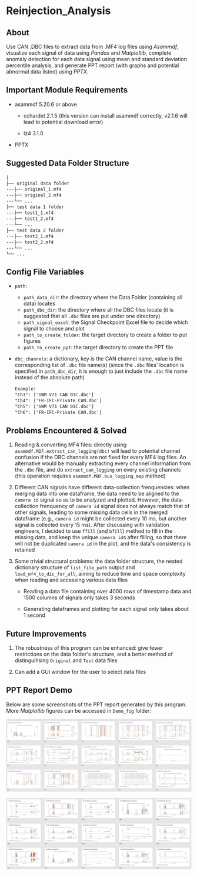 # Reinjection_Analysis

## About

Use CAN .DBC files to extract data from .MF4 log files using *Asammdf*, visualize each signal of data using *Pandas* and *Matplotlib*, complete anomaly detection for each data signal using mean and standard deviation percentile analysis, and generate PPT report (with graphs and potential abnormal data listed) using *PPTX*.

## Important Module Requirements

- asammdf 5.20.6 or above

  - cchardet 2.1.5 (this version can install asammdf correctly, v2.1.6 will lead to potential download error)

  - lz4 3.1.0
  
- PPTX

## Suggested Data Folder Structure

```
|
├── original data folder
---├── original_1.mf4
---├── original_2.mf4
---└── ...
├── test data 1 folder
---├── test1_1.mf4
---├── test1_2.mf4
---└── ...
├── test data 2 folder
---├── test2_1.mf4
---├── test2_2.mf4
---└── ...
└── ...
```

## Config File Variables

- `path`:
  - `path_data_dir`: the directory where the Data Folder (containing all data) locates
  - `path_dbc_dir`: the directory where all the DBC files locate (it is suggested that all `.dbc` files are put under one directory)
  - `path_signal_excel`: the Signal Checkpoint Excel file to decide which signal to choose and plot
  - `path_to_create_folder`: the target directory to create a folder to put figures
  - `path_to_create_ppt`: the target directory to create the PPT file

- `dbc_channels`: a dictionary, key is the CAN channel name, value is the corresponding list of `.dbc` file name(s) (since the `.dbc` files' location is specified in `path_dbc_dir`, it is enough to just include the `.dbc` file name instead of the absolute path)

  ```
  Example:
  "Ch3": ['GWM V71 CAN 01C.dbc']
  "Ch4": ['FR-IFC-Private CAN.dbc']
  "Ch5": ['GWM V71 CAN 01C.dbc']
  "Ch6": ['FR-IFC-Private CAN.dbc']
  ```

## Problems Encountered & Solved

1. Reading & converting MF4 files: directly using `asammdf.MDF.extract_can_logging(dbc)` will lead to potential channel confusion if the DBC channels are not fixed for every MF4 log files. An alternative would be manually extracting every channel information from the `.dbc` file, and do `extract_can_logging` on every existing channels (this operation requires `asammdf.MDF.bus_logging_map` method)

2. Different CAN signals have different data-collection frenquencies: when merging data into one dataframe, the data need to be aligned to the `camera id` signal so as to be analyzed and plotted. However, the data-collection frenquency of `camera id` signal does not always match that of other signals, leading to some missing data cells in the merged dataframe (e.g., `camera id` might be collected every 10 ms, but another signal is collected every 15 ms). After discussing with validation engineers, I decided to use `ffill` (and `bfill`) method to fill in the missing data, and keep the unique `camera id`s after filling, so that there will not be duplicated `camera id` in the plot, and the data's consistency is retained

3. Some trivial structural problems: the data folder structure, the nested dictionary structure of `list_file_path` output and `load_mf4_to_dic_for_all`, aiming to reduce time and space complexity when reading and accessing various data files

    - Reading a data file containing over 4000 rows of timestamp data and 1500 columns of signals only takes 3 seconds
  
    - Generating dataframes and plotting for each signal only takes about 1 second

## Future Improvements

1. The robustness of this program can be enhanced: give fewer restrictions on the data folder's structure, and a better method of distinguihsing `Original` and `Test` data files

2. Can add a GUI window for the user to select data files

## PPT Report Demo

Below are some screenshots of the PPT report generated by this program. More *Matplotlib* figures can be accessed in `Demo_fig` folder:

![PPT1](/Demo_fig/ppt_demo_1.jpg)

![PPT2](/Demo_fig/ppt_demo_2.jpg)
